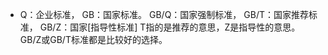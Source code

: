 - Q：企业标准，
  GB：国家标准。
  GB/Q：国家强制标准，
  GB/T：国家推荐标准，
  GB/Z：国家[指导性标准]
  T指的是推荐的意思，Z是指导性的意思。
  GB/Z或GB/T标准都是比较好的选择。